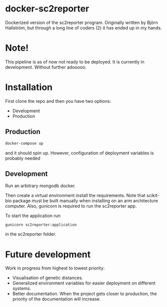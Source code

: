 # docker-sc2reporter
Dockerized version of the sc2reporter program. Originally written by Björn Hallström, but through a long line of coders (2) it has ended up in my hands.

# Note!
This pipeline is as of now not ready to be deployed. It is currently in development. Without further adooooo.


# Installation

First clone the repo and then you have two options:
  * Development
  * Production

## Production

```bash
docker-compose up
```
and it should spin up. However, configuration of deployment variables is probably needed

## Development

Run an arbitrary mongodb docker.

Then create a virtual environment install the requirements. Note that scikit-bio package must be built manually when installing on an arm architecture computer.
Also, gunicorn is required to run the sc2reporter app.

To start the application run 

```
gunicorn sc2reporter:application
```
in the sc2reporter folder.

# Future development
Work in progress from highest to lowest priority:
  * Visualisation of genetic distances.
  * Generalized environment variables for easier deployment on different systems.
  * Better documentation. When the project gets closer to production, the priority of the documentation will increase.





